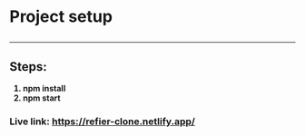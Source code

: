 # Project setup <hr />
## Steps:
<ol>
    <b>
    <li>npm install</li>
    <li>npm start</li>
    </b>
</ol>

### Live link: https://refier-clone.netlify.app/